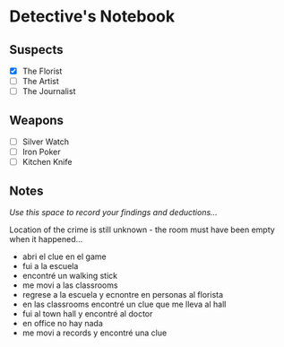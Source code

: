 # Detective's Notebook

## Suspects
- [X] The Florist
- [ ] The Artist
- [ ] The Journalist

## Weapons
- [ ] Silver Watch
- [ ] Iron Poker
- [ ] Kitchen Knife

## Notes
*Use this space to record your findings and deductions...*

Location of the crime is still unknown - the room must have been empty when it happened…


- abri el clue en el game
- fui a la escuela
- encontré un walking stick 
- me movi a las classrooms 
- regrese a la escuela y ecnontre en personas al florista
- en las classrooms encontré un clue que me lleva al hall 
- fui al town hall y encontré al doctor 
- en office no hay nada 
- me movi a records y encontré una clue